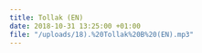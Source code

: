 ```yaml
---
title: Tollak (EN)
date: 2018-10-31 13:25:00 +01:00
file: "/uploads/18).%20Tollak%20B%20(EN).mp3"
---
```


